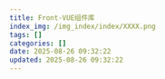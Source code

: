 ```yaml
---
title: Front-VUE组件库
index_img: /img_index/index/XXXX.png
tags: []
categories: []
date: 2025-08-26 09:32:22
updated: 2025-08-26 09:32:22
---
```

